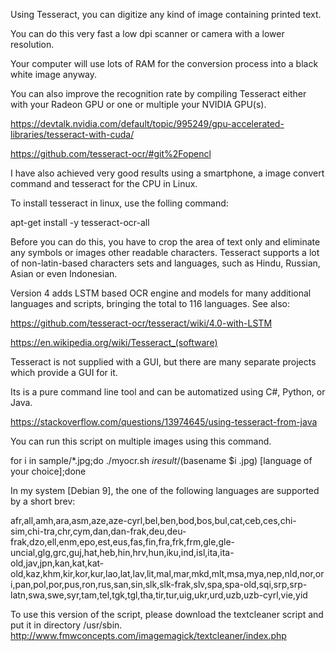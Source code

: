 Using Tesseract, you can digitize any kind of image containing printed text.

You can do this very fast a low dpi scanner or camera with a lower resolution.

Your computer will use lots of RAM for the conversion process into a black white image anyway.

You can also improve the recognition rate by compiling Tesseract either with your Radeon GPU or one or multiple your NVIDIA GPU(s).

https://devtalk.nvidia.com/default/topic/995249/gpu-accelerated-libraries/tesseract-with-cuda/

https://github.com/tesseract-ocr/#git%2Fopencl

I have also achieved very good results using a smartphone, a image convert command and tesseract for the CPU in Linux.

To install tesseract in linux, use the folling command:

apt-get install -y tesseract-ocr-all

Before you can do this, you have to crop the area of text only and eliminate any symbols or images other readable characters. Tesseract supports a lot of non-latin-based characters sets and languages, such as Hindu, Russian, Asian or even Indonesian.

Version 4 adds LSTM based OCR engine and models for many additional languages and scripts, bringing the total to 116 languages.
See also:

https://github.com/tesseract-ocr/tesseract/wiki/4.0-with-LSTM

https://en.wikipedia.org/wiki/Tesseract_(software)

Tesseract is not supplied with a GUI, but there are many separate projects which provide a GUI for it.

Its is a pure command line tool and can be automatized using C#, Python, or Java.

https://stackoverflow.com/questions/13974645/using-tesseract-from-java

You can run this script on multiple images using this command.

for i in sample/*.jpg;do ./myocr.sh $i result/$(basename $i .jpg) [language of your choice];done

In my system [Debian 9], the one of the following languages are supported by a short brev:

afr,all,amh,ara,asm,aze,aze-cyrl,bel,ben,bod,bos,bul,cat,ceb,ces,chi-sim,chi-tra,chr,cym,dan,dan-frak,deu,deu-frak,dzo,ell,enm,epo,est,eus,fas,fin,fra,frk,frm,gle,gle-uncial,glg,grc,guj,hat,heb,hin,hrv,hun,iku,ind,isl,ita,ita-old,jav,jpn,kan,kat,kat-old,kaz,khm,kir,kor,kur,lao,lat,lav,lit,mal,mar,mkd,mlt,msa,mya,nep,nld,nor,ori,pan,pol,por,pus,ron,rus,san,sin,slk,slk-frak,slv,spa,spa-old,sqi,srp,srp-latn,swa,swe,syr,tam,tel,tgk,tgl,tha,tir,tur,uig,ukr,urd,uzb,uzb-cyrl,vie,yid
 
To use this version of the script, please download the textcleaner script and put it in directory /usr/sbin.
http://www.fmwconcepts.com/imagemagick/textcleaner/index.php


